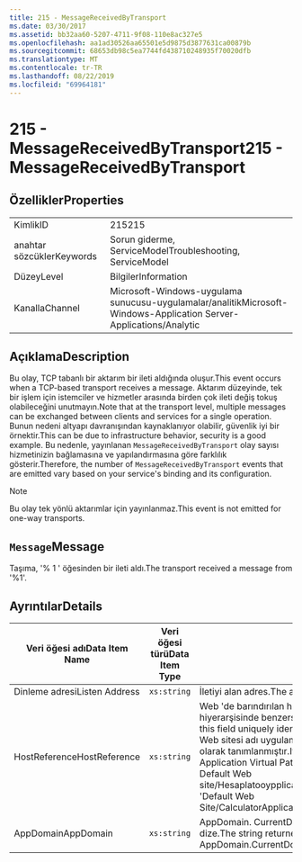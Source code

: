```yaml
---
title: 215 - MessageReceivedByTransport
ms.date: 03/30/2017
ms.assetid: bb32aa60-5207-4711-9f08-110e8ac327e5
ms.openlocfilehash: aa1ad30526aa65501e5d9875d3877631ca00879b
ms.sourcegitcommit: 68653db98c5ea7744fd438710248935f70020dfb
ms.translationtype: MT
ms.contentlocale: tr-TR
ms.lasthandoff: 08/22/2019
ms.locfileid: "69964181"
---
```

# <a name="215---messagereceivedbytransport"></a><span data-ttu-id="f952c-102">215 - MessageReceivedByTransport</span><span class="sxs-lookup"><span data-stu-id="f952c-102">215 - MessageReceivedByTransport</span></span>
## <a name="properties"></a><span data-ttu-id="f952c-103">Özellikler</span><span class="sxs-lookup"><span data-stu-id="f952c-103">Properties</span></span>  
  
|||  
|-|-|  
|<span data-ttu-id="f952c-104">Kimlik</span><span class="sxs-lookup"><span data-stu-id="f952c-104">ID</span></span>|<span data-ttu-id="f952c-105">215</span><span class="sxs-lookup"><span data-stu-id="f952c-105">215</span></span>|  
|<span data-ttu-id="f952c-106">anahtar sözcükler</span><span class="sxs-lookup"><span data-stu-id="f952c-106">Keywords</span></span>|<span data-ttu-id="f952c-107">Sorun giderme, ServiceModel</span><span class="sxs-lookup"><span data-stu-id="f952c-107">Troubleshooting, ServiceModel</span></span>|  
|<span data-ttu-id="f952c-108">Düzey</span><span class="sxs-lookup"><span data-stu-id="f952c-108">Level</span></span>|<span data-ttu-id="f952c-109">Bilgiler</span><span class="sxs-lookup"><span data-stu-id="f952c-109">Information</span></span>|  
|<span data-ttu-id="f952c-110">Kanalla</span><span class="sxs-lookup"><span data-stu-id="f952c-110">Channel</span></span>|<span data-ttu-id="f952c-111">Microsoft-Windows-uygulama sunucusu-uygulamalar/analitik</span><span class="sxs-lookup"><span data-stu-id="f952c-111">Microsoft-Windows-Application Server-Applications/Analytic</span></span>|  
  
## <a name="description"></a><span data-ttu-id="f952c-112">Açıklama</span><span class="sxs-lookup"><span data-stu-id="f952c-112">Description</span></span>  
 <span data-ttu-id="f952c-113">Bu olay, TCP tabanlı bir aktarım bir ileti aldığında oluşur.</span><span class="sxs-lookup"><span data-stu-id="f952c-113">This event occurs when a TCP-based transport receives a message.</span></span> <span data-ttu-id="f952c-114">Aktarım düzeyinde, tek bir işlem için istemciler ve hizmetler arasında birden çok ileti değiş tokuş olabileceğini unutmayın.</span><span class="sxs-lookup"><span data-stu-id="f952c-114">Note that at the transport level, multiple messages can be exchanged between clients and services for a single operation.</span></span> <span data-ttu-id="f952c-115">Bunun nedeni altyapı davranışından kaynaklanıyor olabilir, güvenlik iyi bir örnektir.</span><span class="sxs-lookup"><span data-stu-id="f952c-115">This can be due to infrastructure behavior, security is a good example.</span></span> <span data-ttu-id="f952c-116">Bu nedenle, yayınlanan `MessageReceivedByTransport` olay sayısı hizmetinizin bağlamasına ve yapılandırmasına göre farklılık gösterir.</span><span class="sxs-lookup"><span data-stu-id="f952c-116">Therefore, the number of `MessageReceivedByTransport` events that are emitted vary based on your service's binding and its configuration.</span></span>  
  
> [!NOTE]
> <span data-ttu-id="f952c-117">Bu olay tek yönlü aktarımlar için yayınlanmaz.</span><span class="sxs-lookup"><span data-stu-id="f952c-117">This event is not emitted for one-way transports.</span></span>  
  
## <a name="message"></a><span data-ttu-id="f952c-118">`Message`</span><span class="sxs-lookup"><span data-stu-id="f952c-118">Message</span></span>  
 <span data-ttu-id="f952c-119">Taşıma, '% 1 ' öğesinden bir ileti aldı.</span><span class="sxs-lookup"><span data-stu-id="f952c-119">The transport received a message from '%1'.</span></span>  
  
## <a name="details"></a><span data-ttu-id="f952c-120">Ayrıntılar</span><span class="sxs-lookup"><span data-stu-id="f952c-120">Details</span></span>  
  
|<span data-ttu-id="f952c-121">Veri öğesi adı</span><span class="sxs-lookup"><span data-stu-id="f952c-121">Data Item Name</span></span>|<span data-ttu-id="f952c-122">Veri öğesi türü</span><span class="sxs-lookup"><span data-stu-id="f952c-122">Data Item Type</span></span>|<span data-ttu-id="f952c-123">Açıklama</span><span class="sxs-lookup"><span data-stu-id="f952c-123">Description</span></span>|  
|--------------------|--------------------|-----------------|  
|<span data-ttu-id="f952c-124">Dinleme adresi</span><span class="sxs-lookup"><span data-stu-id="f952c-124">Listen Address</span></span>|`xs:string`|<span data-ttu-id="f952c-125">İletiyi alan adres.</span><span class="sxs-lookup"><span data-stu-id="f952c-125">The address that received the message.</span></span>|  
|<span data-ttu-id="f952c-126">HostReference</span><span class="sxs-lookup"><span data-stu-id="f952c-126">HostReference</span></span>|`xs:string`|<span data-ttu-id="f952c-127">Web 'de barındırılan hizmetler için, bu alan hizmeti Web hiyerarşisinde benzersiz olarak tanımlar.</span><span class="sxs-lookup"><span data-stu-id="f952c-127">For Web-hosted services, this field uniquely identifies the service in the Web hierarchy.</span></span> <span data-ttu-id="f952c-128">Biçimi ' Web sitesi adı uygulama sanal yolu&#124;hizmeti sanal yolu&#124;ServiceName ' olarak tanımlanmıştır.</span><span class="sxs-lookup"><span data-stu-id="f952c-128">Its format is defined as 'Web Site Name Application Virtual Path&#124;Service Virtual Path&#124;ServiceName'.</span></span> <span data-ttu-id="f952c-129">Örnek: ' Default Web site/Hesaplatooypplication&#124;/Hesaplatorservice.exe&#124;'.</span><span class="sxs-lookup"><span data-stu-id="f952c-129">Example: 'Default Web Site/CalculatorApplication&#124;/CalculatorService.svc&#124;CalculatorService'.</span></span>|  
|<span data-ttu-id="f952c-130">AppDomain</span><span class="sxs-lookup"><span data-stu-id="f952c-130">AppDomain</span></span>|`xs:string`|<span data-ttu-id="f952c-131">AppDomain. CurrentDomain. FriendlyName tarafından döndürülen dize.</span><span class="sxs-lookup"><span data-stu-id="f952c-131">The string returned by AppDomain.CurrentDomain.FriendlyName.</span></span>|
